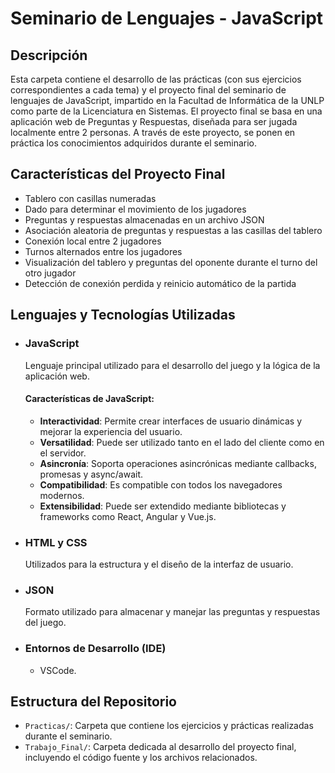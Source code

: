 # Seminario de Lenguajes - JavaScript

## Descripción

Esta carpeta contiene el desarrollo de las prácticas (con sus ejercicios correspondientes a cada tema) y el proyecto final del seminario de lenguajes de JavaScript, impartido en la Facultad de Informática de la UNLP como parte de la Licenciatura en Sistemas. El proyecto final se basa en una aplicación web de Preguntas y Respuestas, diseñada para ser jugada localmente entre 2 personas. A través de este proyecto, se ponen en práctica los conocimientos adquiridos durante el seminario.

## Características del Proyecto Final

- Tablero con casillas numeradas
- Dado para determinar el movimiento de los jugadores
- Preguntas y respuestas almacenadas en un archivo JSON
- Asociación aleatoria de preguntas y respuestas a las casillas del tablero
- Conexión local entre 2 jugadores
- Turnos alternados entre los jugadores
- Visualización del tablero y preguntas del oponente durante el turno del otro jugador
- Detección de conexión perdida y reinicio automático de la partida

## Lenguajes y Tecnologías Utilizadas

- ### JavaScript
    Lenguaje principal utilizado para el desarrollo del juego y la lógica de la aplicación web.

    #### Características de JavaScript:
    - **Interactividad**: Permite crear interfaces de usuario dinámicas y mejorar la experiencia del usuario.
    - **Versatilidad**: Puede ser utilizado tanto en el lado del cliente como en el servidor.
    - **Asincronía**: Soporta operaciones asincrónicas mediante callbacks, promesas y async/await.
    - **Compatibilidad**: Es compatible con todos los navegadores modernos.
    - **Extensibilidad**: Puede ser extendido mediante bibliotecas y frameworks como React, Angular y Vue.js.

- ### HTML y CSS
    Utilizados para la estructura y el diseño de la interfaz de usuario.
    
- ### JSON
    Formato utilizado para almacenar y manejar las preguntas y respuestas del juego.

- ### Entornos de Desarrollo (IDE)
    - VSCode.

## Estructura del Repositorio

- `Practicas/`: Carpeta que contiene los ejercicios y prácticas realizadas durante el seminario.
- `Trabajo_Final/`: Carpeta dedicada al desarrollo del proyecto final, incluyendo el código fuente y los archivos relacionados.